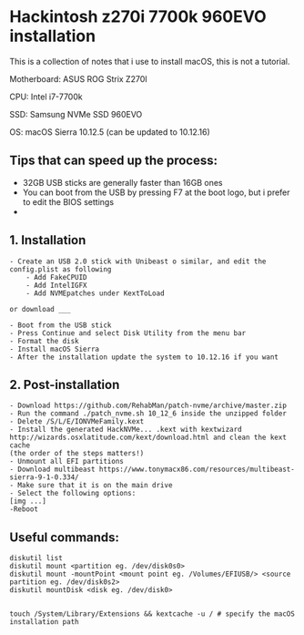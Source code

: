 # Hackintosh z270i 7700k 960EVO installation

This is a collection of notes that i use to install macOS, this is not a tutorial.

Motherboard: ASUS ROG Strix Z270I

CPU: Intel i7-7700k

SSD: Samsung NVMe SSD 960EVO

OS: macOS Sierra 10.12.5 (can be updated to 10.12.16)

## Tips that can speed up the process:
- 32GB USB sticks are generally faster than 16GB ones
- You can boot from the USB by pressing F7 at the boot logo, but i prefer to edit the BIOS settings
- 

## 1. Installation
    - Create an USB 2.0 stick with Unibeast o similar, and edit the config.plist as following
        - Add FakeCPUID
        - Add IntelIGFX
        - Add NVMEpatches under KextToLoad

    or download ___

    - Boot from the USB stick
    - Press Continue and select Disk Utility from the menu bar
    - Format the disk
    - Install macOS Sierra
    - After the installation update the system to 10.12.16 if you want

## 2. Post-installation
    - Download https://github.com/RehabMan/patch-nvme/archive/master.zip
    - Run the command ./patch_nvme.sh 10_12_6 inside the unzipped folder 
    - Delete /S/L/E/IONVMeFamily.kext
    - Install the generated HackNVMe... .kext with kextwizard http://wizards.osxlatitude.com/kext/download.html and clean the kext cache	
    (the order of the steps matters!)
    - Unmount all EFI partitions
    - Download multibeast https://www.tonymacx86.com/resources/multibeast-sierra-9-1-0.334/
    - Make sure that it is on the main drive
    - Select the following options:
    [img ...]
    -Reboot	
	
## Useful commands:
```
diskutil list
diskutil mount <partition eg. /dev/disk0s0>
diskutil mount -mountPoint <mount point eg. /Volumes/EFIUSB/> <source partition eg. /dev/disk0s2>
diskutil mountDisk <disk eg. /dev/disk0>


touch /System/Library/Extensions && kextcache -u / # specify the macOS installation path
```



